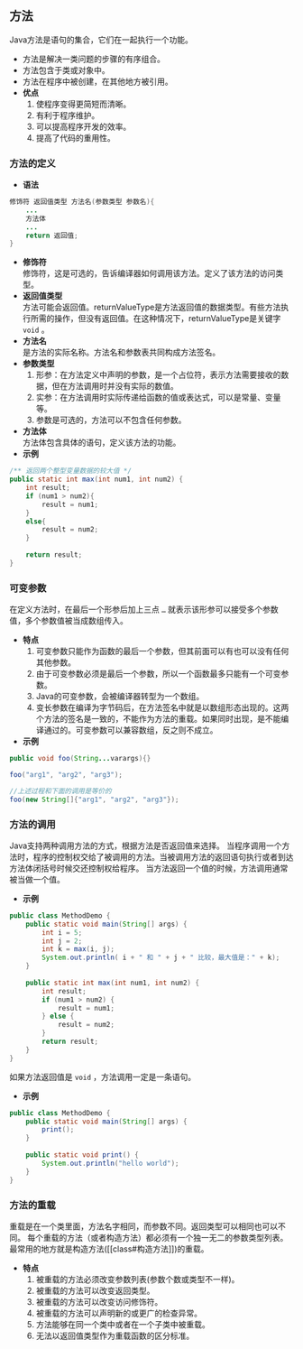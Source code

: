 ## 方法
Java方法是语句的集合，它们在一起执行一个功能。
- 方法是解决一类问题的步骤的有序组合。
- 方法包含于类或对象中。
- 方法在程序中被创建，在其他地方被引用。
- **优点**  
	1. 使程序变得更简短而清晰。
	2. 有利于程序维护。
	3. 可以提高程序开发的效率。
	4. 提高了代码的重用性。
### 方法的定义
- **语法** 
```java
修饰符 返回值类型 方法名(参数类型 参数名){
    ...
    方法体
    ...
    return 返回值;
}
```
- **修饰符**  
	修饰符，这是可选的，告诉编译器如何调用该方法。定义了该方法的访问类型。
- **返回值类型**  
	方法可能会返回值。returnValueType是方法返回值的数据类型。有些方法执行所需的操作，但没有返回值。在这种情况下，returnValueType是关键字 `void` 。
- **方法名**  
	是方法的实际名称。方法名和参数表共同构成方法签名。
- **参数类型**  
	1. 形参：在方法定义中声明的参数，是一个占位符，表示方法需要接收的数据，但在方法调用时并没有实际的数值。 
	2. 实参：在方法调用时实际传递给函数的值或表达式，可以是常量、变量等。 
	3. 参数是可选的，方法可以不包含任何参数。
- **方法体**  
	方法体包含具体的语句，定义该方法的功能。
- **示例**  
```java
/** 返回两个整型变量数据的较大值 */
public static int max(int num1, int num2) {
	int result;
	if (num1 > num2){
		result = num1;
	}
	else{
		result = num2;
	}
    
	return result; 
}
```
### 可变参数
在定义方法时，在最后一个形参后加上三点 `…` 就表示该形参可以接受多个参数值，多个参数值被当成数组传入。
- **特点**
	1. 可变参数只能作为函数的最后一个参数，但其前面可以有也可以没有任何其他参数。
    2. 由于可变参数必须是最后一个参数，所以一个函数最多只能有一个可变参数。
    3. Java的可变参数，会被编译器转型为一个数组。
    4. 变长参数在编译为字节码后，在方法签名中就是以数组形态出现的。这两个方法的签名是一致的，不能作为方法的重载。如果同时出现，是不能编译通过的。可变参数可以兼容数组，反之则不成立。
- **示例**
```java
public void foo(String...varargs){}

foo("arg1", "arg2", "arg3");

//上述过程和下面的调用是等价的
foo(new String[]{"arg1", "arg2", "arg3"});
```
### 方法的调用
Java支持两种调用方法的方式，根据方法是否返回值来选择。
当程序调用一个方法时，程序的控制权交给了被调用的方法。当被调用方法的返回语句执行或者到达方法体闭括号时候交还控制权给程序。
当方法返回一个值的时候，方法调用通常被当做一个值。
- **示例** 
```java
public class MethodDemo {    
	public static void main(String[] args) {  
	    int i = 5;  
	    int j = 2;  
	    int k = max(i, j);  
	    System.out.println( i + " 和 " + j + " 比较，最大值是：" + k);  
	}
	
    public static int max(int num1, int num2) {  
        int result;  
        if (num1 > num2) {  
            result = num1;  
        } else {  
            result = num2;  
        }  
        return result;  
    }  
}
```
如果方法返回值是 `void` ，方法调用一定是一条语句。
- **示例**  
```java
public class MethodDemo {  
    public static void main(String[] args) {  
        print();  
    }  
    
    public static void print() {  
        System.out.println("hello world");  
    }  
}
```
### 方法的重载
重载是在一个类里面，方法名字相同，而参数不同。返回类型可以相同也可以不同。
每个重载的方法（或者构造方法）都必须有一个独一无二的参数类型列表。
最常用的地方就是构造方法([[class#构造方法]])的重载。
- **特点**  
	1. 被重载的方法必须改变参数列表(参数个数或类型不一样)。
	2. 被重载的方法可以改变返回类型。
	3. 被重载的方法可以改变访问修饰符。
	4. 被重载的方法可以声明新的或更广的检查异常。
	5. 方法能够在同一个类中或者在一个子类中被重载。
	6. 无法以返回值类型作为重载函数的区分标准。